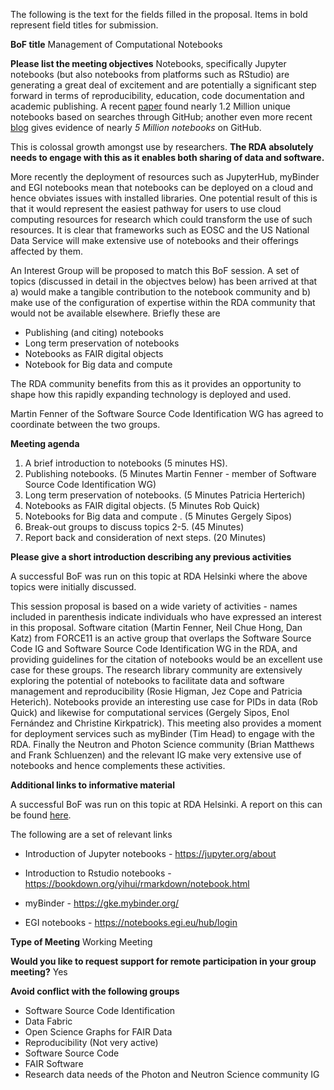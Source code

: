The following is the text for the fields filled in the proposal. Items in bold represent field titles for submission.


__BoF title__
Management of Computational Notebooks



__Please list the meeting objectives__ 
Notebooks, specifically Jupyter notebooks (but also notebooks from platforms such as RStudio) are generating a great deal of excitement and are potentially a significant step forward in terms of reproducibility, education, code documentation and academic publishing. A recent [paper](https://github.com/rdanotebooksbof/outline/blob/master/www.ic.uff.br/~leomurta/papers/pimentel2019a.pdf) found nearly 1.2 Million unique notebooks based on searches through GitHub; another even more recent [blog](https://kyso.io/KyleOS/nbestimate) gives evidence of nearly *5 Million notebooks* on GitHub.

This is colossal growth amongst use by researchers. **The RDA absolutely needs to engage with this as it enables both sharing of data and software.**

More recently the deployment of resources such as JupyterHub, myBinder and EGI notebooks mean that notebooks can be deployed on a cloud and hence obviates issues with installed libraries. One potential result of this is that it would represent the easiest pathway for users to use cloud computing resources for research which could transform the use of such resources. It is clear that frameworks such as EOSC and the US National Data Service will make extensive use of notebooks and their offerings affected by them. 

An Interest Group will be proposed to match this BoF session. A set of topics (discussed in detail in the objectves below) has been arrived at that a) would make a tangible contribution to the notebook community and b) make use of the configuration of expertise within the RDA community that would not be available elsewhere. Briefly these are 

- Publishing (and citing) notebooks
- Long term preservation of notebooks
- Notebooks as FAIR digital objects
- Notebook for Big data and compute 

The RDA community benefits from this as it provides an opportunity to shape how this rapidly expanding technology is deployed and used.  

Martin Fenner of the Software Source Code Identification WG has agreed to coordinate between the two groups.



__Meeting agenda__
1. A brief introduction to notebooks (5 minutes HS).
2. Publishing notebooks. (5 Minutes Martin Fenner - member of Software Source Code Identification WG)
3. Long term preservation of notebooks. (5 Minutes Patricia Herterich) 
4. Notebooks as FAIR digital objects. (5 Minutes Rob Quick)
5. Notebooks for Big data and compute . (5 Minutes Gergely Sipos)
6. Break-out groups to discuss topics 2-5. (45 Minutes)
7. Report back and consideration of next steps. (20 Minutes)



__Please give a short introduction describing any previous activities__ 

A successful BoF was run on this topic at RDA Helsinki where the above topics were initially discussed. 

This session proposal is based on a wide variety of activities - names included in parenthesis indicate individuals who have expressed an interest in this proposal. Software citation (Martin Fenner, Neil Chue Hong, Dan Katz) from FORCE11 is an active group that overlaps the Software Source Code IG and Software Source Code Identification WG in the RDA, and providing guidelines for the citation of notebooks would be an excellent use case for these groups. The research library community are extensively exploring the potential of notebooks to facilitate data and software management and reproducibility (Rosie Higman, Jez Cope and Patricia Heterich). Notebooks provide an interesting use case for PIDs in data (Rob Quick) and likewise for computational services (Gergely Sipos, Enol Fernández and Christine Kirkpatrick). This meeting also provides a moment for deployment services such as myBinder (Tim Head) to engage with the RDA. Finally the Neutron and Photon Science community (Brian Matthews and Frank Schluenzen) and the relevant IG make very extensive use of notebooks and hence complements these activities. 




__Additional links to informative material__ 

A successful BoF was run on this topic at RDA Helsinki. A report on this can be found [here](https://github.com/rdanotebooksbof/outline/blob/master/SummaryFromBoFMeeting.md).

The following are a set of relevant links 

* Introduction of Jupyter notebooks - https://jupyter.org/about

* Introduction to Rstudio notebooks - https://bookdown.org/yihui/rmarkdown/notebook.html

* myBinder - https://gke.mybinder.org/

* EGI notebooks - https://notebooks.egi.eu/hub/login

__Type of Meeting__
Working Meeting

__Would you like to request support for remote participation in your group meeting?__
Yes

__Avoid conflict with the following groups__

* Software Source Code Identification 
* Data Fabric 
* Open Science Graphs for FAIR Data
* Reproducibility  (Not very active)
* Software Source Code
* FAIR Software
* Research data needs of the Photon and Neutron Science community IG

